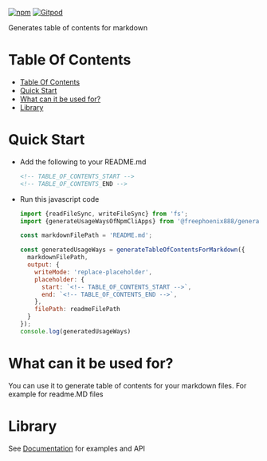 [![npm](https://img.shields.io/npm/v/@freephoenix888/generate-table-of-contents-for-markdown.svg)](https://www.npmjs.com/package/@freephoenix888/generate-table-of-contents-for-markdown)
[![Gitpod](https://img.shields.io/badge/Gitpod-ready--to--code-blue?logo=gitpod)](https://gitpod.io/#https://github.com/freephoenix888/generate-table-of-contents-for-markdown) 

Generates table of contents for markdown

# Table Of Contents
<!-- Do not remove these comments because they are used for automatic generation -->
<!-- ACTUAL_TABLE_OF_CONTENTS_START -->
- [Table Of Contents](#table-of-contents)
- [Quick Start](#quick-start)
- [What can it be used for?](#what-can-it-be-used-for?)
- [Library](#library)

<!-- ACTUAL_TABLE_OF_CONTENTS_END -->

# Quick Start
- Add the following to your README.md
  ```markdown
  <!-- TABLE_OF_CONTENTS_START -->
  <!-- TABLE_OF_CONTENTS_END -->
  ```
- Run this javascript code
  ```javascript
  import {readFileSync, writeFileSync} from 'fs';
  import {generateUsageWaysOfNpmCliApps} from '@freephoenix888/generate-table-of-contents-for-markdown';

  const markdownFilePath = 'README.md';

  const generatedUsageWays = generateTableOfContentsForMarkdown({
    markdownFilePath,
    output: {
      writeMode: 'replace-placeholder',
      placeholder: {
        start: `<!-- TABLE_OF_CONTENTS_START -->`,
        end: `<!-- TABLE_OF_CONTENTS_END -->`,
      },
      filePath: readmeFilePath
    }
  });
  console.log(generatedUsageWays)
  ```

# What can it be used for?
You can use it to generate table of contents for your markdown files. For example for readme.MD files


# Library
See [Documentation] for examples and API


[Documentation]: https://freephoenix888.github.io/generate-table-of-contents-for-markdown/